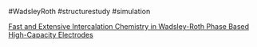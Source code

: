 #WadsleyRoth
#structurestudy
#simulation

[Fast and Extensive Intercalation Chemistry in Wadsley-Roth Phase Based High-Capacity Electrodes](https://chemrxiv.org/engage/chemrxiv/article-details/60c74a39ee301c5d0ec79bff)